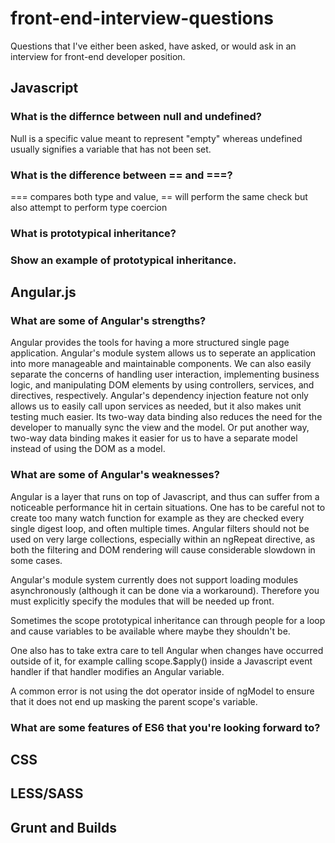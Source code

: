 # front-end-interview-questions
Questions that I've either been asked, have asked, or would ask in an interview for front-end developer position.

## Javascript

### What is the differnce between null and undefined?
Null is a specific value meant to represent "empty" whereas undefined usually signifies a variable that has not been set.

### What is the difference between == and ===?
=== compares both type and value, == will perform the same check but also attempt to perform type coercion

### What is prototypical inheritance?

### Show an example of prototypical inheritance.

## Angular.js
### What are some of Angular's strengths?
Angular provides the tools for having a more structured single page application. Angular's module system allows us to seperate an application into more manageable and maintainable components. We can also easily separate the concerns of handling user interaction, implementing business logic, and manipulating DOM elements by using controllers, services, and directives, respectively. Angular's dependency injection feature not only allows us to easily call upon services as needed, but it also makes unit testing much easier. Its two-way data binding also reduces the need for the developer to manually sync the view and the model. Or put another way, two-way data binding makes it easier for us to have a separate model instead of using the DOM as a model.

### What are some of Angular's weaknesses?
Angular is a layer that runs on top of Javascript, and thus can suffer from a noticeable performance hit in certain situations. One has to be careful not to create too many watch function for example as they are checked every single digest loop, and often multiple times. Angular filters should not be used on very large collections, especially within an ngRepeat directive, as both the filtering and DOM rendering will cause considerable slowdown in some cases.

Angular's module system currently does not support loading modules asynchronously (although it can be done via a workaround). Therefore you must explicitly specify the modules that will be needed up front.

Sometimes the scope prototypical inheritance can through people for a loop and cause variables to be available where maybe they shouldn't be.

One also has to take extra care to tell Angular when changes have occurred outside of it, for example calling scope.$apply() inside a Javascript event handler if that handler modifies an Angular variable.

A common error is not using the dot operator inside of ngModel to ensure that it does not end up masking the parent scope's variable.

### What are some features of ES6 that you're looking forward to?

## CSS

## LESS/SASS

## Grunt and Builds
